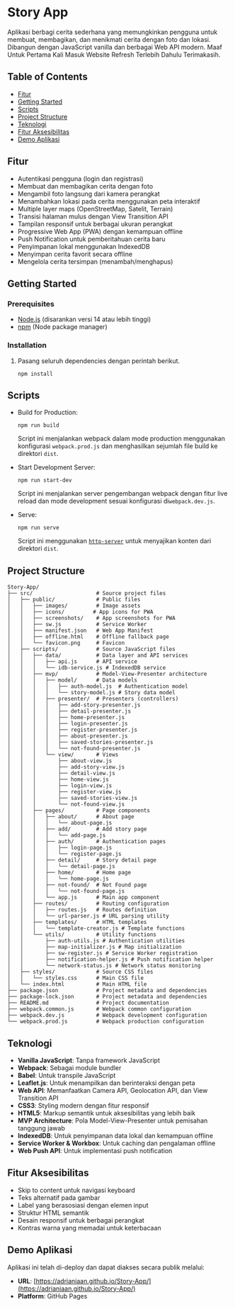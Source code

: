 # Story App

Aplikasi berbagi cerita sederhana yang memungkinkan pengguna untuk membuat, membagikan, dan menikmati cerita dengan foto dan lokasi. Dibangun dengan JavaScript vanilla dan berbagai Web API modern. Maaf Untuk Pertama Kali Masuk Website Refresh Terlebih Dahulu Terimakasih.

## Table of Contents

- [Fitur](#fitur)
- [Getting Started](#getting-started)
- [Scripts](#scripts)
- [Project Structure](#project-structure)
- [Teknologi](#teknologi)
- [Fitur Aksesibilitas](#fitur-aksesibilitas)
- [Demo Aplikasi](#demo-aplikasi)

## Fitur

- Autentikasi pengguna (login dan registrasi)
- Membuat dan membagikan cerita dengan foto
- Mengambil foto langsung dari kamera perangkat
- Menambahkan lokasi pada cerita menggunakan peta interaktif
- Multiple layer maps (OpenStreetMap, Satelit, Terrain)
- Transisi halaman mulus dengan View Transition API
- Tampilan responsif untuk berbagai ukuran perangkat
- Progressive Web App (PWA) dengan kemampuan offline
- Push Notification untuk pemberitahuan cerita baru
- Penyimpanan lokal menggunakan IndexedDB
- Menyimpan cerita favorit secara offline
- Mengelola cerita tersimpan (menambah/menghapus)

## Getting Started

### Prerequisites

- [Node.js](https://nodejs.org/) (disarankan versi 14 atau lebih tinggi)
- [npm](https://www.npmjs.com/) (Node package manager)

### Installation

1. Pasang seluruh dependencies dengan perintah berikut.
   ```shell
   npm install
   ```

## Scripts

- Build for Production:
  ```shell
  npm run build
  ```
  Script ini menjalankan webpack dalam mode production menggunakan konfigurasi `webpack.prod.js` dan menghasilkan sejumlah file build ke direktori `dist`.

- Start Development Server:
  ```shell
  npm run start-dev
  ```
  Script ini menjalankan server pengembangan webpack dengan fitur live reload dan mode development sesuai konfigurasi di`webpack.dev.js`.

- Serve:
  ```shell
  npm run serve
  ```
  Script ini menggunakan [`http-server`](https://www.npmjs.com/package/http-server) untuk menyajikan konten dari direktori `dist`.

## Project Structure

```text
Story-App/
├── src/                    # Source project files
│   ├── public/             # Public files
│   │   ├── images/         # Image assets
│   │   ├── icons/         # App icons for PWA
│   │   ├── screenshots/    # App screenshots for PWA
│   │   ├── sw.js           # Service Worker
│   │   ├── manifest.json   # Web App Manifest
│   │   ├── offline.html    # Offline fallback page
│   │   └── favicon.png     # Favicon
│   ├── scripts/            # Source JavaScript files
│   │   ├── data/           # Data layer and API services
│   │   │   ├── api.js      # API service
│   │   │   └── idb-service.js # IndexedDB service
│   │   ├── mvp/            # Model-View-Presenter architecture
│   │   │   ├── model/      # Data models
│   │   │   │   ├── auth-model.js  # Authentication model
│   │   │   │   └── story-model.js # Story data model
│   │   │   ├── presenter/  # Presenters (controllers)
│   │   │   │   ├── add-story-presenter.js
│   │   │   │   ├── detail-presenter.js
│   │   │   │   ├── home-presenter.js
│   │   │   │   ├── login-presenter.js
│   │   │   │   ├── register-presenter.js
│   │   │   │   ├── about-presenter.js
│   │   │   │   ├── saved-stories-presenter.js
│   │   │   │   └── not-found-presenter.js
│   │   │   └── view/       # Views
│   │   │       ├── about-view.js
│   │   │       ├── add-story-view.js
│   │   │       ├── detail-view.js
│   │   │       ├── home-view.js
│   │   │       ├── login-view.js
│   │   │       ├── register-view.js
│   │   │       ├── saved-stories-view.js
│   │   │       └── not-found-view.js
│   │   ├── pages/          # Page components
│   │   │   ├── about/      # About page
│   │   │   │   └── about-page.js
│   │   │   ├── add/        # Add story page
│   │   │   │   └── add-page.js
│   │   │   ├── auth/       # Authentication pages
│   │   │   │   ├── login-page.js
│   │   │   │   └── register-page.js
│   │   │   ├── detail/     # Story detail page
│   │   │   │   └── detail-page.js
│   │   │   ├── home/       # Home page
│   │   │   │   └── home-page.js
│   │   │   ├── not-found/  # Not Found page
│   │   │   │   └── not-found-page.js
│   │   │   └── app.js      # Main app component
│   │   ├── routes/         # Routing configuration
│   │   │   ├── routes.js   # Routes definition
│   │   │   └── url-parser.js # URL parsing utility
│   │   ├── templates/      # HTML templates
│   │   │   └── template-creator.js # Template functions
│   │   └── utils/          # Utility functions
│   │       ├── auth-utils.js # Authentication utilities
│   │       ├── map-initializer.js # Map initialization
│   │       ├── sw-register.js # Service Worker registration
│   │       ├── notification-helper.js # Push notification helper
│   │       └── network-status.js # Network status monitoring
│   ├── styles/             # Source CSS files
│   │   └── styles.css      # Main CSS file
│   └── index.html          # Main HTML file
├── package.json            # Project metadata and dependencies
├── package-lock.json       # Project metadata and dependencies
├── README.md               # Project documentation
├── webpack.common.js       # Webpack common configuration
├── webpack.dev.js          # Webpack development configuration
└── webpack.prod.js         # Webpack production configuration
```

## Teknologi

- **Vanilla JavaScript**: Tanpa framework JavaScript
- **Webpack**: Sebagai module bundler
- **Babel**: Untuk transpile JavaScript
- **Leaflet.js**: Untuk menampilkan dan berinteraksi dengan peta
- **Web API**: Memanfaatkan Camera API, Geolocation API, dan View Transition API
- **CSS3**: Styling modern dengan fitur responsif
- **HTML5**: Markup semantik untuk aksesibilitas yang lebih baik
- **MVP Architecture**: Pola Model-View-Presenter untuk pemisahan tanggung jawab
- **IndexedDB**: Untuk penyimpanan data lokal dan kemampuan offline
- **Service Worker & Workbox**: Untuk caching dan pengalaman offline
- **Web Push API**: Untuk implementasi push notification

## Fitur Aksesibilitas

- Skip to content untuk navigasi keyboard
- Teks alternatif pada gambar
- Label yang berasosiasi dengan elemen input
- Struktur HTML semantik
- Desain responsif untuk berbagai perangkat
- Kontras warna yang memadai untuk keterbacaan

## Demo Aplikasi

Aplikasi ini telah di-deploy dan dapat diakses secara publik melalui:

- **URL**: [https://adrianiaan.github.io/Story-App/](https://adrianiaan.github.io/Story-App/)
- **Platform**: GitHub Pages
